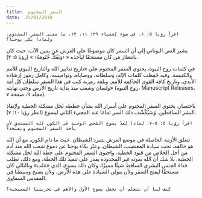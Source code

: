 ```yaml
---
title:  السفر المختوم
date:  22/01/2019
---
```


`اقرأ رؤيا ٥: ١. في ضوء إشعياء ٢٩: ١١، ١٢، ما معنى السفر المختوم، ولماذا بكى يوحنا؟`

يشير النص اليوناني إلى أن السفر كان موضوعًا على العرش عن يمين الآب، حيث كان بانتظار مَن كان مستحقًا ليأخذه « ‹وَيَفُكَّ خُتُومَهُ› » (رؤيا ٥: ٢).

في كلمات روح النبوة، يحتوي السفر المختوم على «تاريخ تدابير الله والتاريخ النبوي للأمم والكنيسة. وفيه حُفِظت كلمات الإله، وسلطانه، ووصاياه، ونواميسه، وكامل رموز إرشاده الأبدي، وتاريخ كافة القوى الحاكمة للأمم. وبلغة رمزية كتب في هذا السفر سلطان كل أمة ولسان وشعب منذ بداية تاريخ الأرض وحتى نهايته» (روح النبوة، Manuscript Releases، مجلد ٩، صفحة ٧).

باختصار، يحتوي السفر المختوم على أسرار الله بشأن خططه لحل مشكلة الخطية ولإنقاذ البشر الساقطين. وَسَيُكْشّف ذلك السر تمامًا عند المجيء الثاني ليسوع (انظر رؤيا ١٠: ٧).

`اقرأ رؤيا ٥: ٥-٧. لماذا يُعَدْ يسوع الشخص الوحيد في الكون كله المستحق لأن يأخذ السفر المختوم ويفتحه؟`

تتعلق الأزمة الحاصلة في موضع العرش بتمرد الشيطان. حيث ما دام الكون، مع أن الله هو خالقه، تحت سيادة المغتصِب، الشيطان. وعبّر بكاء يوحنا عن دموع شعب الله منذ آدم من أجل الخلاص من قيود الخطية. واحتوى السفر المختوم على خطة الله لحل مشكلة الخطية. بلا شك أن الله بقوته غير المحدودة يقدر على تنفيذ تلك الخطة. ومع ذلك، تطلب فداء الجنس البشري الساقط شيئًا مميزًا، وكان ذلك يسوع، الذي «غلب» وبالتالي كان مستحقًا ليفتح السفر ولأن يتولى السيادة على هذه الأرض، ولأن يصبح وسيطنا في المقدس السماوي.

`كيف لنا أن نتعلم أن نجعل يسوع الأول والأهم في تجربتنا المسيحية؟`